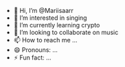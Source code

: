 - 👋 Hi, I’m @Mariisaarr
- 👀 I’m interested in singing 
- 🌱 I’m currently learning crypto 
- 💞️ I’m looking to collaborate on music 
- 📫 How to reach me ...
- 😄 Pronouns: ...
- ⚡ Fun fact: ...

<!---
Mariisaarr/Mariisaarr is a ✨ special ✨ repository because its `README.md` (this file) appears on your GitHub profile.
You can click the Preview link to take a look at your changes.
--->
